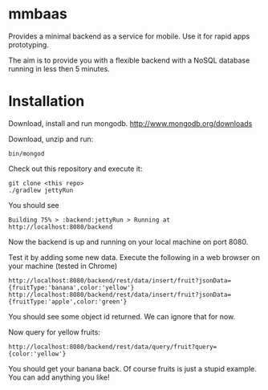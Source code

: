 mmbaas
======

Provides a minimal backend as a service for mobile. Use it for rapid apps prototyping.

The aim is to provide you with a flexible backend with a NoSQL database running in less then 5 minutes.

Installation
=====

Download, install and run mongodb.
http://www.mongodb.org/downloads

Download, unzip and run:
```
bin/mongod
```

Check out this repository and execute it:

```
git clone <this repo>
./gradlew jettyRun
```

You should see
```
Building 75% > :backend:jettyRun > Running at http://localhost:8080/backend
```

Now the backend is up and running on your local machine on port 8080.

Test it by adding some new data. Execute the following in a web browser on your machine (tested in Chrome)
```
http://localhost:8080/backend/rest/data/insert/fruit?jsonData={fruitType:'banana',color:'yellow'}
http://localhost:8080/backend/rest/data/insert/fruit?jsonData={fruitType:'apple',color:'green'}
```
You should see some object id returned. We can ignore that for now.

Now query for yellow fruits:

```
http://localhost:8080/backend/rest/data/query/fruit?query={color:'yellow'}
```

You should get your banana back. 
Of course fruits is just a stupid example. You can add anything you like!





